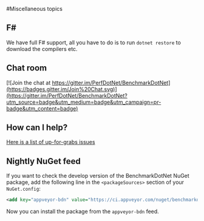 #Miscellaneous topics
 
## F# #

We have full F# support, all you have to do is to run `dotnet restore` to download the compilers etc.

## Chat room
[![Join the chat at https://gitter.im/PerfDotNet/BenchmarkDotNet](https://badges.gitter.im/Join%20Chat.svg)](https://gitter.im/PerfDotNet/BenchmarkDotNet?utm_source=badge&utm_medium=badge&utm_campaign=pr-badge&utm_content=badge)

## How can I help?

[Here is a list of up-for-grabs issues](https://github.com/PerfDotNet/BenchmarkDotNet/issues?q=is%3Aissue+is%3Aopen+label%3Aup-for-grabs)

## Nightly NuGet feed

If you want to check the develop version of the BenchmarkDotNet NuGet package, add the following line in the `<packageSources>` section of your `NuGet.config`:
```xml
<add key="appveyor-bdn" value="https://ci.appveyor.com/nuget/benchmarkdotnet" />
```
Now you can install the package from the `appveyor-bdn` feed.